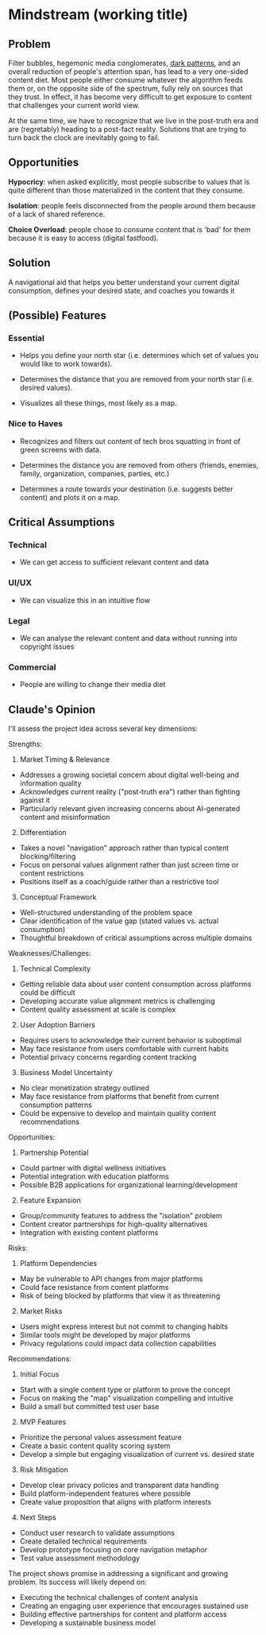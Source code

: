 # Mindstream (working title)

## Problem

Filter bubbles, hegemonic media conglomerates, [dark patterns](https://www.deceptive.design/), and an overall reduction of people's attention span, has lead to a very one-sided content diet. Most people either consume whatever the algorithm feeds them or, on the opposite side of the spectrum, fully rely on sources that they trust. In effect, it has become very difficult to get exposure to content that challenges your current world view.

At the same time, we have to recognize that we live in the post-truth era and are (regretably) heading to a post-fact reality. Solutions that are trying to turn back the clock are inevitably going to fail.


## Opportunities

**Hypocricy**: when asked explicitly, most people subscribe to values that is quite different than those materialized in the content that they consume.

**Isolation**: people feels disconnected from the people around them because of a lack of shared reference.

**Choice Overload**: people chose to consume content that is 'bad' for them because it is easy to access (digital fastfood).


## Solution

A navigational aid that helps you better understand your current digital consumption, defines your desired state, and coaches you towards it


## (Possible) Features

### Essential

+ Helps you define your north star (i.e. determines which set of values you would like to work towards).

+ Determines the distance that you are removed from your north star (i.e. desired values).

+ Visualizes all these things, most likely as a map.

### Nice to Haves

+ Recognizes and filters out content of tech bros squatting in front of green screens with data.

+ Determines the distance you are removed from others (friends, enemies, family, organization, companies, parties, etc.)

+ Determines a route towards your destination (i.e. suggests better content) and plots it on a map.


## Critical Assumptions

### Technical

+ We can get access to sufficient relevant content and data


### UI/UX

+ We can visualize this in an intuitive flow


### Legal

+ We can analyse the relevant content and data without running into copyright issues


### Commercial

+ People are willing to change their media diet



## Claude's Opinion

I'll assess the project idea across several key dimensions:

Strengths:
1. Market Timing & Relevance
- Addresses a growing societal concern about digital well-being and information quality
- Acknowledges current reality ("post-truth era") rather than fighting against it
- Particularly relevant given increasing concerns about AI-generated content and misinformation

2. Differentiation
- Takes a novel "navigation" approach rather than typical content blocking/filtering
- Focus on personal values alignment rather than just screen time or content restrictions
- Positions itself as a coach/guide rather than a restrictive tool

3. Conceptual Framework
- Well-structured understanding of the problem space
- Clear identification of the value gap (stated values vs. actual consumption)
- Thoughtful breakdown of critical assumptions across multiple domains

Weaknesses/Challenges:
1. Technical Complexity
- Getting reliable data about user content consumption across platforms could be difficult
- Developing accurate value alignment metrics is challenging
- Content quality assessment at scale is complex

2. User Adoption Barriers
- Requires users to acknowledge their current behavior is suboptimal
- May face resistance from users comfortable with current habits
- Potential privacy concerns regarding content tracking

3. Business Model Uncertainty
- No clear monetization strategy outlined
- May face resistance from platforms that benefit from current consumption patterns
- Could be expensive to develop and maintain quality content recommendations

Opportunities:
1. Partnership Potential
- Could partner with digital wellness initiatives
- Potential integration with education platforms
- Possible B2B applications for organizational learning/development

2. Feature Expansion
- Group/community features to address the "isolation" problem
- Content creator partnerships for high-quality alternatives
- Integration with existing content platforms

Risks:
1. Platform Dependencies
- May be vulnerable to API changes from major platforms
- Could face resistance from content platforms
- Risk of being blocked by platforms that view it as threatening

2. Market Risks
- Users might express interest but not commit to changing habits
- Similar tools might be developed by major platforms
- Privacy regulations could impact data collection capabilities

Recommendations:
1. Initial Focus
- Start with a single content type or platform to prove the concept
- Focus on making the "map" visualization compelling and intuitive
- Build a small but committed test user base

2. MVP Features
- Prioritize the personal values assessment feature
- Create a basic content quality scoring system
- Develop a simple but engaging visualization of current vs. desired state

3. Risk Mitigation
- Develop clear privacy policies and transparent data handling
- Build platform-independent features where possible
- Create value proposition that aligns with platform interests

4. Next Steps
- Conduct user research to validate assumptions
- Create detailed technical requirements
- Develop prototype focusing on core navigation metaphor
- Test value assessment methodology

The project shows promise in addressing a significant and growing problem. Its success will likely depend on:
- Executing the technical challenges of content analysis
- Creating an engaging user experience that encourages sustained use
- Building effective partnerships for content and platform access
- Developing a sustainable business model

